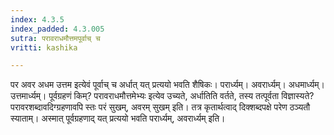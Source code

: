 ```yaml
---
index: 4.3.5
index_padded: 4.3.005
sutra: परावराधमौत्तमपूर्वाच् च
vritti: kashika

---
```

पर अवर अधम उत्तम इत्येवं पूर्वाच् च अर्धात् यत् प्रत्ययो भवति शैषिकः। परार्ध्यम्। अवरार्ध्यम्। अधमार्ध्यम्। उत्तमार्ध्यम्। पूर्वग्रहणं किम्? परावराधमौत्तमेभ्यः इत्येव उच्यते, अर्धातिति वर्तते, तस्य तत्पूर्वता विज्ञास्यते? परावरशब्दावदिग्ग्रहणावपि स्तः परं सुखम्, अवरम् सुखम् इति। तत्र कृतार्थत्वाद् दिक्शब्दपक्षे परेण ठञ्यतौ स्याताम्। अस्मात् पूर्वग्रहणाद् यत् प्रत्ययो भवति परार्ध्यम्, अवरार्ध्यम् इति।